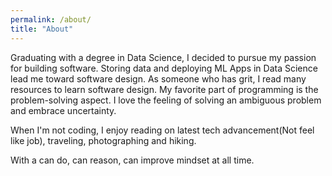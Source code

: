 ```yaml
---
permalink: /about/
title: "About"
---
```


Graduating with a degree in Data Science, I decided to pursue my passion for building software. Storing data and deploying ML Apps in Data Science lead me toward software design. As someone who has grit, I read many resources to learn software design. My favorite part of programming is the problem-solving aspect. I love the feeling of solving an ambiguous problem and embrace uncertainty.

When I'm not coding, I enjoy reading on latest tech advancement(Not feel like job), traveling, photographing and hiking.

With a can do, can reason, can improve mindset at all time.
